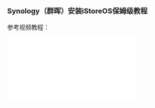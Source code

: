### Synology（群晖）安装iStoreOS保姆级教程

参考视频教程：

<iframe src="//player.bilibili.com/player.html?bvid=BV1KcdZY9EUw&page=1&autoplay=0" scrolling="no" border="0" frameborder="no" framespacing="0" allowfullscreen="true"> </iframe>